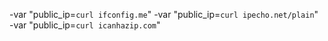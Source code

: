 

-var "public_ip=`curl ifconfig.me`"
-var "public_ip=`curl ipecho.net/plain`"
-var "public_ip=`curl icanhazip.com`"
